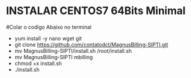 # INSTALAR CENTOS7 64Bits Minimal
#Colar o codigo Abaixo no terminal

- yum install -y nano wget git
- git clone https://github.com/contatodct/MagnusBilling-SIPTI.git
- mv MagnusBilling-SIPTI/install.sh /root/install.sh
- mv MagnusBilling-SIPTI mbilling
- chmod +x install.sh
- ./install.sh
